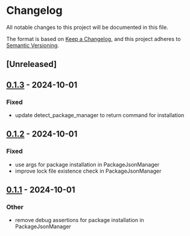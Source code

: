 # Changelog

All notable changes to this project will be documented in this file.

The format is based on [Keep a Changelog](https://keepachangelog.com/en/1.0.0/),
and this project adheres to [Semantic Versioning](https://semver.org/spec/v2.0.0.html).

## [Unreleased]

## [0.1.3](https://github.com/flaviodelgrosso/pushapp/compare/v0.1.2...v0.1.3) - 2024-10-01

### Fixed

- update detect_package_manager to return command for installation

## [0.1.2](https://github.com/flaviodelgrosso/pushapp/compare/v0.1.1...v0.1.2) - 2024-10-01

### Fixed

- use args for package installation in PackageJsonManager
- improve lock file existence check in PackageJsonManager

## [0.1.1](https://github.com/flaviodelgrosso/pushapp/compare/v0.1.0...v0.1.1) - 2024-10-01

### Other

- remove debug assertions for package installation in PackageJsonManager
